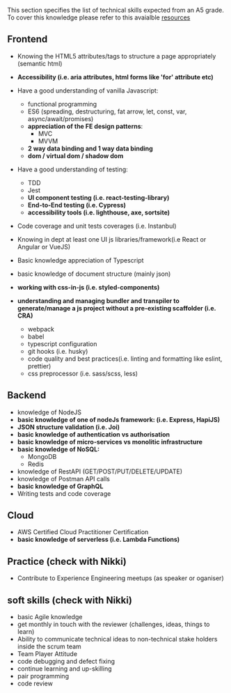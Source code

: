 This section specifies the list of technical skills expected from an A5 grade. To cover this knowledge please refer to this avaialble [resources](https://github.com/Capgemini/grade-ladder-fullstack#a6)

## Frontend
- Knowing the HTML5 attributes/tags to structure a page appropriately (semantic html)
- **Accessibility (i.e. aria attributes, html forms like 'for' attribute etc)**
- Have a good understanding of vanilla Javascript:
  - functional programming
  - ES6 (spreading, destructuring, fat arrow, let, const, var, async/await/promises)
  - **appreciation of the FE design patterns**:
    - MVC 
    - MVVM
  - **2 way data binding and 1 way data binding**
  - **dom / virtual dom / shadow dom**
- Have a good understanding of testing:
  - TDD
  - Jest 
  - **UI component testing (i.e. react-testing-library)**
  - **End-to-End testing (i.e. Cypress)**
  - **accessibility tools (i.e. lighthouse, axe, sortsite)**
- Code coverage and unit tests coverages (i.e. Instanbul)
- Knowing in dept at least one UI js libraries/framework(i.e React or Angular or VueJS)
- Basic knowledge appreciation of Typescript
- basic knowledge of document structure (mainly json)

- **working with css-in-js (i.e. styled-components)**
- **understanding and managing bundler and transpiler to generate/manage a js project without a pre-existing scaffolder (i.e. CRA)**
    - webpack
    - babel
    - typescript configuration
    - git hooks (i.e. husky)
    - code quality and best practices(i.e. linting and formatting like eslint, prettier)
    - css preprocessor (i.e. sass/scss, less)
## Backend
- knowledge of NodeJS
- **basic knowledge of one of nodeJs framework: (i.e. Express, HapiJS)**
- **JSON structure validation (i.e. Joi)**
- **basic knowledge of authentication vs authorisation**
- **basic knowledge of micro-services vs monolitic infrastructure**
- **basic knowledge of NoSQL:**
    - MongoDB
    - Redis
- knowledge of RestAPI (GET/POST/PUT/DELETE/UPDATE)
- knowledge of Postman API calls
- **basic knowledge of GraphQL**
- Writing tests and code coverage
## Cloud
- AWS Certified Cloud Practitioner Certification
- **basic knowledge of serverless (i.e. Lambda Functions)**   
## Practice (check with Nikki)
- Contribute to Experience Engineering meetups (as speaker or oganiser)
## soft skills (check with Nikki)
- basic Agile knowledge
- get monthly in touch with the reviewer (challenges, ideas, things to learn)
- Ability to communicate technical ideas to non-technical stake holders inside the scrum team
- Team Player Attitude
- code debugging and defect fixing
- continue learning and up-skilling
- pair programming
- code review
